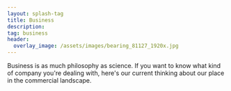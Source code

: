 ```yaml
---
layout: splash-tag
title: Business
description: 
tag: business
header:
  overlay_image: /assets/images/bearing_81127_1920x.jpg
---
```


Business is as much philosophy as science.  If you want to know what kind of company you're dealing with, here's our current thinking about our place in the commercial landscape.
